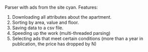 Parser with ads from the site cyan.
Features:
1. Downloading all attributes about the apartment.
2. Sorting by area, value and floor.
3. Saving data to a csv file.
4. Speeding up the work (multi-threaded parsing)
5. Selecting ads that meet certain conditions (more than a year in publication, the price has dropped by N)
